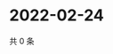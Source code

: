 # 2022-02-24

共 0 条

<!-- BEGIN WEIBO -->
<!-- 最后更新时间 Thu Feb 24 2022 12:11:51 GMT+0800 (China Standard Time) -->

<!-- END WEIBO -->

